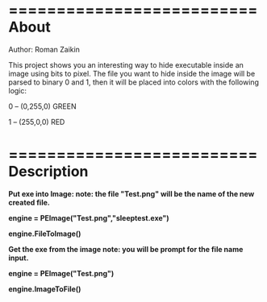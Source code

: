 ==========================
About    
==========================
Author:			Roman Zaikin

This project shows you an interesting way to hide executable inside an image using bits to pixel.
The file you want to hide inside the image will be parsed to binary 0 and 1, then it will be placed into colors with the following logic:

0 –	 (0,255,0) 	GREEN

1 –	 (255,0,0)	RED

==========================
Description
==========================

<b>Put exe into Image:<b/>
note: the file "Test.png" will be the name of the new created file.

engine = PEImage("Test.png","sleeptest.exe")

engine.FileToImage()

<b>Get the exe from the image</b>
note: you will be prompt for the file name input.

engine = PEImage("Test.png")

engine.ImageToFile()




